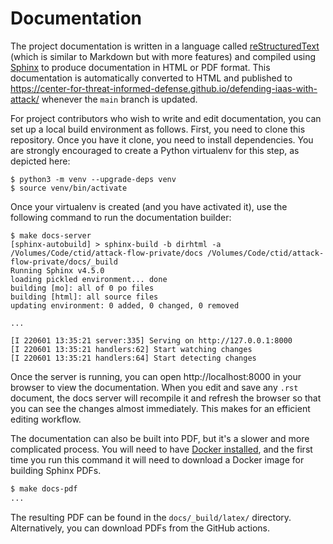Documentation
=============

The project documentation is written in a language called
[reStructuredText](https://www.sphinx-doc.org/en/master/usage/restructuredtext/basics.html)
(which is similar to Markdown but with more features) and compiled using
[Sphinx](https://www.sphinx-doc.org/) to produce documentation in HTML or PDF
format. This documentation is automatically converted to HTML and published to
https://center-for-threat-informed-defense.github.io/defending-iaas-with-attack/
whenever the `main` branch is updated.

For project contributors who wish to write and edit documentation, you can set up
a local build environment as follows. First, you need to clone this repository.
Once you have it clone, you need to install dependencies. You are strongly
encouraged to create a Python virtualenv for this step, as depicted here:

```
$ python3 -m venv --upgrade-deps venv
$ source venv/bin/activate
```

Once your virtualenv is created (and you have activated it), use the following
command to run the documentation builder:

```
$ make docs-server
[sphinx-autobuild] > sphinx-build -b dirhtml -a /Volumes/Code/ctid/attack-flow-private/docs /Volumes/Code/ctid/attack-flow-private/docs/_build
Running Sphinx v4.5.0
loading pickled environment... done
building [mo]: all of 0 po files
building [html]: all source files
updating environment: 0 added, 0 changed, 0 removed

...

[I 220601 13:35:21 server:335] Serving on http://127.0.0.1:8000
[I 220601 13:35:21 handlers:62] Start watching changes
[I 220601 13:35:21 handlers:64] Start detecting changes
```

Once the server is running, you can open http://localhost:8000 in your browser
to view the documentation. When you edit and save any `.rst` document, the docs
server will recompile it and refresh the browser so that you can see the changes
almost immediately. This makes for an efficient editing workflow.

The documentation can also be built into PDF, but it's a slower and more
complicated process. You will need to have [Docker
installed](https://docs.docker.com/engine/install/), and the first time you run
this command it will need to download a Docker image for building Sphinx PDFs.

```bash
$ make docs-pdf
...
```

The resulting PDF can be found in the `docs/_build/latex/` directory.
Alternatively, you can download PDFs from the GitHub actions.
